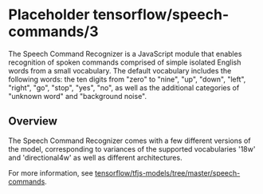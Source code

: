 # Placeholder tensorflow/speech-commands/3

The Speech Command Recognizer is a JavaScript module that enables recognition of
spoken commands comprised of simple isolated English words from a small
vocabulary. The default vocabulary includes the following words: the ten digits
from "zero" to "nine", "up", "down", "left", "right", "go", "stop", "yes", "no",
as well as the additional categories of "unknown word" and "background noise".

<!-- module-type: audio-command-detection -->

## Overview

The Speech Command Recognizer comes with a few different versions of the model,
corresponding to variances of the supported vocabularies '18w' and
'directional4w' as well as different architectures.

For more information, see
[tensorflow/tfjs-models/tree/master/speech-commands](https://github.com/tensorflow/tfjs-models/tree/master/speech-commands).
